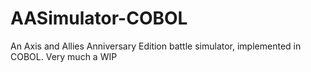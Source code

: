 # AASimulator-COBOL
 An Axis and Allies Anniversary Edition battle simulator, implemented in COBOL. Very much a WIP
